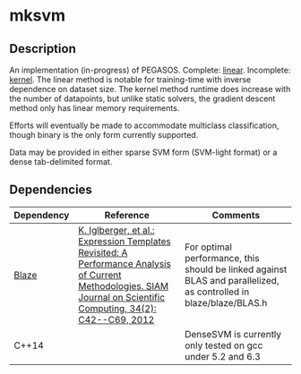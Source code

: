 # mksvm

## Description
An implementation (in-progress) of PEGASOS. Complete: [linear](http://ttic.uchicago.edu/~shai/papers/SSSICML08.pdf). Incomplete: [kernel](http://ttic.uchicago.edu/~nati/Publications/PegasosMPB.pdf).
The linear method is notable for training-time with inverse dependence on dataset size.
The kernel method runtime does increase with the number of datapoints, but unlike static solvers, the gradient descent method only has linear memory requirements.

Efforts will eventually be made to accommodate multiclass classification, though binary is the only form currently supported.

Data may be provided in either sparse SVM form (SVM-light format) or a dense tab-delimited format.

## Dependencies
|Dependency | Reference | Comments |
|-|-|-|
|[Blaze](https://bitbucket.org/blaze-lib)|[K. Iglberger, et al.: Expression Templates Revisited: A Performance Analysis of Current Methodologies. SIAM Journal on Scientific Computing, 34(2): C42--C69, 2012](http://epubs.siam.org/sisc/resource/1/sjoce3/v34/i2/pC42_s1)|For optimal performance, this should be linked against BLAS and parallelized, as controlled in blaze/blaze/BLAS.h|
|C++14||DenseSVM is currently only tested on gcc under 5.2 and 6.3|
